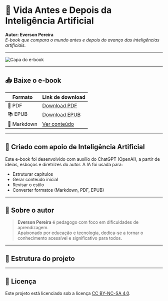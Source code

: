 # 📘 Vida Antes e Depois da Inteligência Artificial

**Autor: Everson Pereira**  
_E-book que compara o mundo antes e depois do avanço das inteligências artificiais._

---

![Capa do e-book](capa/capa.jpeg)

---

## 📥 Baixe o e-book

| Formato | Link de download |
|--------|------------------|
| 📄 PDF | [Download PDF](ebook/Everson_Pereira_-_Antes_e_Depois_da_IA.pdf) |
| 📚 EPUB | [Download EPUB](ebook/Everson_Pereira_-_Antes_e_Depois_da_IA.epub) |
| 📝 Markdown | [Ver conteúdo](ebook/vida-com-e-sem-ia.md) |

---

## 🧠 Criado com apoio de Inteligência Artificial

Este e-book foi desenvolvido com auxílio do ChatGPT (OpenAI), a partir de ideias, esboços e diretrizes do autor. A IA foi usada para:

- Estruturar capítulos
- Gerar conteúdo inicial
- Revisar o estilo
- Converter formatos (Markdown, PDF, EPUB)

---

## 👤 Sobre o autor

> **Everson Pereira** é pedagogo com foco em dificuldades de aprendizagem.  
> Apaixonado por educação e tecnologia, dedica-se a tornar o conhecimento acessível e significativo para todos.

---

## 📂 Estrutura do projeto


---

## 📄 Licença

Este projeto está licenciado sob a licença [CC BY-NC-SA 4.0](https://creativecommons.org/licenses/by-nc-sa/4.0/).
